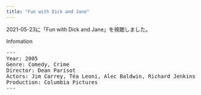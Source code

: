```yaml
---
title: "Fun with Dick and Jane"
---
```

2021-05-23に「Fun with Dick and Jane」を視聴しました。

Infomation
<pre>
---
Year: 2005
Genre: Comedy, Crime
Director: Dean Parisot
Actors: Jim Carrey, Téa Leoni, Alec Baldwin, Richard Jenkins
Production: Columbia Pictures
---
</pre>